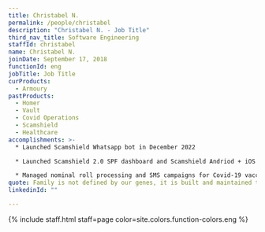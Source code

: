 ```yaml
---
title: Christabel N.
permalink: /people/christabel
description: "Christabel N. - Job Title"
third_nav_title: Software Engineering
staffId: christabel
name: Christabel N.
joinDate: September 17, 2018
functionId: eng
jobTitle: Job Title
curProducts:
  - Armoury
pastProducts:
  - Homer
  - Vault
  - Covid Operations
  - Scamshield
  - Healthcare
accomplishments: >-
  * Launched Scamshield Whatsapp bot in December 2022

  * Launched Scamshield 2.0 SPF dashboard and Scamshield Andriod + iOS App

  * Managed nominal roll processing and SMS campaigns for Covid-19 vaccination appointment operations 
quote: Family is not defined by our genes, it is built and maintained through love.
linkedinId: ""

---
```


{% include staff.html staff=page color=site.colors.function-colors.eng %}

